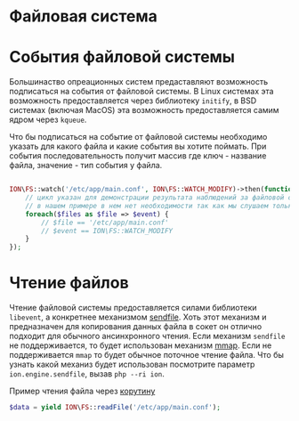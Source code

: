 Файловая система
===

# События файловой системы

Большинаство опреационных систем предаставляют возможность подписаться на события от файловой системы.
В Linux системах эта возможность предоставляется через библиотеку `initify`, 
в BSD системах (включая MacOS) эта возможность предоставляется самим ядром через `kqueue`.

Что бы подписаться на событие от файловой системы необходимо указать для какого файла и какие события вы хотите поймать.
При события последовательность получит массив где ключ - название файла, значение - тип события у файла.  
 
```php

ION\FS::watch('/etc/app/main.conf', ION\FS::WATCH_MODIFY)->then(function (array $files) {
    // цикл указан для демонстрации результата наблюдений за файловой системе
    // в нашем примере в нем нет необходимости так как мы слушаем только один файл и одно его событие
    foreach($files as $file => $event) {
        // $file == '/etc/app/main.conf'
        // $event == ION\FS::WATCH_MODIFY
    }
});
```

# Чтение файлов

Чтение файловой системы предоставляется силами библиотеки `libevent`, а конкретнее механизмом [sendfile](#). 
Хоть этот механизм и предназначен для копирования данных файла в сокет он отлично подходит для обычного ансинхронного чтения.
Если механизм `sendfile` не поддерживается, то будет использован механизм [mmap](#). 
Если не поддерживается `mmap` то будет обычное поточное чтение файла. 
Что бы узнать какой механиз будет использован посмотрите параметр `ion.engine.sendfile`, вызав `php --ri ion`.
 

Пример чтения файла через [корутину](./promisor.md#Корутины)

```php
$data = yield ION\FS::readFile('/etc/app/main.conf');
```

